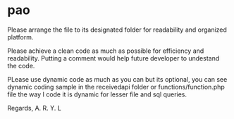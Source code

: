 # pao
Please arrange the file to its designated folder for readability and organized platform.

Please achieve a clean code as much as possible for efficiency and readability.
Putting a comment would help future developer to undestand the code.

PLease use dynamic code as much as you can but its optional, you can see dynamic coding sample in the receivedapi folder or functions/function.php file the way I code it is dynamic for lesser file and sql queries.

Regards, A.
            R.
                Y.
                    L